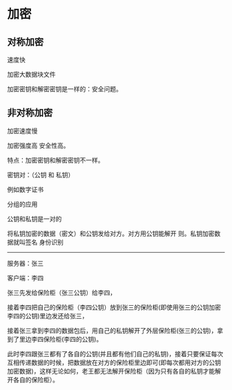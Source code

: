 # 加密

## 对称加密

速度快 

加密大数据块文件

加密密钥和解密密钥是一样的：安全问题。

## 非对称加密

加密速度慢

加密强度高 安全性高。

特点：加密密钥和解密密钥不一样。

密钥对：（公钥 和 私钥）

例如数字证书

分组的应用

公钥和私钥是一对的

将私钥加密的数据（密文）和公钥发给对方。对方用公钥能解开 则。私钥加密数据就叫签名 身份识别

---

服务器：张三

客户端：李四

张三先发给保险柜（张三公钥）给李四，

接着李四把自己的保险柜（李四公钥）放到张三的保险柜(即使用张三的公钥加密李四的公钥)里边发还给张三，

接着张三拿到李四的数据包后，用自己的私钥解开了外层保险柜(张三的公钥)，拿到了里边李四保险柜(李四的公钥)。

此时李四跟张三都有了各自的公钥(并且都有他们自己的私钥)，接着只要保证每次互相传递数据的时候，把数据放在对方的保险柜里边即可(即每次都用对方的公钥加密数据)，这样无论如何，老王都无法解开保险柜（因为只有各自的私钥才能解开各自的保险柜）。